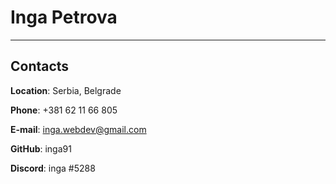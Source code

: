 # Inga Petrova
***********************
## **Contacts**

**Location**: Serbia, Belgrade

**Phone**: +381 62 11 66 805

**E-mail**: inga.webdev@gmail.com


**GitHub**: inga91

**Discord**: inga #5288

